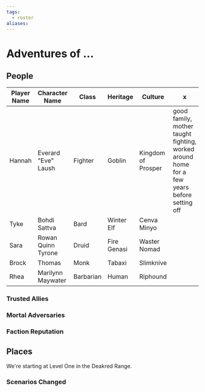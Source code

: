 ```yaml
---
tags:
  - roster
aliases:
---
```

# Adventures of ...
## People

| Player Name | Character Name      | Class     | Heritage    | Culture            | x                                                                                          |
| ----------- | ------------------- | --------- | ----------- | ------------------ | ------------------------------------------------------------------------------------------ |
| Hannah      | Everard "Eve" Laush | Fighter   | Goblin      | Kingdom of Prosper | good family, mother taught fighting, worked around home for a few years before setting off |
| Tyke        | Bohdi Sattva        | Bard      | Winter Elf  | Cenva Minyo        |                                                                                            |
| Sara        | Rowan Quinn Tyrone  | Druid     | Fire Genasi | Waster Nomad       |                                                                                            |
| Brock       | Thomas              | Monk      | Tabaxi      | Slimknive          |                                                                                            |
| Rhea        | Marilynn Maywater   | Barbarian | Human       | Riphound           |                                                                                            |

### Trusted Allies
### Mortal Adversaries
### Faction Reputation
## Places
We're starting at Level One in the Deakred Range.
### Scenarios Changed

